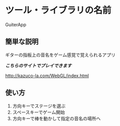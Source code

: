 # ツール・ライブラリの名前
 
GuiterApp
 
## 簡単な説明
 
 ギターの指板上の音名をゲーム感覚で覚えられるアプリ
 
***こちらのサイトでプレイできます***
 
http://kazuco-la.com/WebGL/index.html
 
 
## 使い方
 
1. 方向キーでステージを選ぶ
2. スペースキーでゲーム開始
3. 方向キーで棒を動かして指定の音名の場所へ
 
